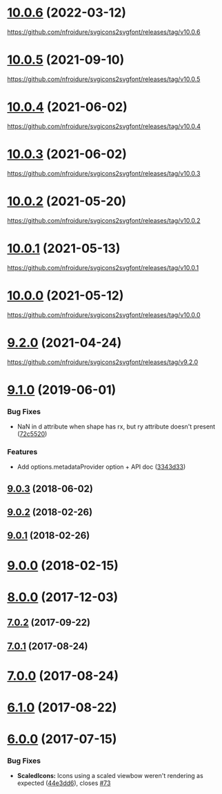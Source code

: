 <a name="10.0.6"></a>
# [10.0.6](https://github.com/nfroidure/svgicons2svgfont/compare/v10.0.5...v10.0.6) (2022-03-12)

https://github.com/nfroidure/svgicons2svgfont/releases/tag/v10.0.6

<a name="10.0.5"></a>
# [10.0.5](https://github.com/nfroidure/svgicons2svgfont/compare/v10.0.4...v10.0.5) (2021-09-10)

https://github.com/nfroidure/svgicons2svgfont/releases/tag/v10.0.5

<a name="10.0.4"></a>
# [10.0.4](https://github.com/nfroidure/svgicons2svgfont/compare/v10.0.4...v10.0.4) (2021-06-02)

https://github.com/nfroidure/svgicons2svgfont/releases/tag/v10.0.4

<a name="10.0.3"></a>
# [10.0.3](https://github.com/nfroidure/svgicons2svgfont/compare/v10.0.2...v10.0.3) (2021-06-02)

https://github.com/nfroidure/svgicons2svgfont/releases/tag/v10.0.3

<a name="10.0.2"></a>
# [10.0.2](https://github.com/nfroidure/svgicons2svgfont/compare/v10.0.1...v10.0.2) (2021-05-20)

https://github.com/nfroidure/svgicons2svgfont/releases/tag/v10.0.2

<a name="10.0.1"></a>
# [10.0.1](https://github.com/nfroidure/svgicons2svgfont/compare/v9.2.0...v10.0.1) (2021-05-13)

https://github.com/nfroidure/svgicons2svgfont/releases/tag/v10.0.1

<a name="10.0.0"></a>
# [10.0.0](https://github.com/nfroidure/svgicons2svgfont/compare/v9.2.0...v10.0.0) (2021-05-12)

https://github.com/nfroidure/svgicons2svgfont/releases/tag/v10.0.0

<a name="9.2.0"></a>
# [9.2.0](https://github.com/nfroidure/svgicons2svgfont/compare/v9.1.0...v9.2.0) (2021-04-24)

https://github.com/nfroidure/svgicons2svgfont/releases/tag/v9.2.0

<a name="9.1.0"></a>
# [9.1.0](https://github.com/nfroidure/svgicons2svgfont/compare/v9.0.3...v9.1.0) (2019-06-01)


### Bug Fixes

* NaN in d attribute when shape has rx, but ry attribute doesn't present ([72c5520](https://github.com/nfroidure/svgicons2svgfont/commit/72c5520))


### Features

* Add options.metadataProvider option + API doc ([3343d33](https://github.com/nfroidure/svgicons2svgfont/commit/3343d33))



<a name="9.0.3"></a>
## [9.0.3](https://github.com/nfroidure/svgicons2svgfont/compare/v9.0.2...v9.0.3) (2018-06-02)



<a name="9.0.2"></a>
## [9.0.2](https://github.com/nfroidure/svgicons2svgfont/compare/v9.0.1...v9.0.2) (2018-02-26)



<a name="9.0.1"></a>
## [9.0.1](https://github.com/nfroidure/svgicons2svgfont/compare/v9.0.0...v9.0.1) (2018-02-26)



<a name="9.0.0"></a>
# [9.0.0](https://github.com/nfroidure/svgicons2svgfont/compare/v8.0.0...v9.0.0) (2018-02-15)



<a name="8.0.0"></a>
# [8.0.0](https://github.com/nfroidure/svgicons2svgfont/compare/v7.0.0...v8.0.0) (2017-12-03)



<a name="7.0.2"></a>
## [7.0.2](https://github.com/nfroidure/svgicons2svgfont/compare/v7.0.0...v7.0.2) (2017-09-22)



<a name="7.0.1"></a>
## [7.0.1](https://github.com/nfroidure/svgicons2svgfont/compare/v7.0.0...v7.0.1) (2017-08-24)



<a name="7.0.0"></a>
# [7.0.0](https://github.com/nfroidure/svgicons2svgfont/compare/v6.0.0...v7.0.0) (2017-08-24)



<a name="6.1.0"></a>
# [6.1.0](https://github.com/nfroidure/svgicons2svgfont/compare/v6.0.0...v6.1.0) (2017-08-22)



<a name="6.0.0"></a>
# [6.0.0](https://github.com/nfroidure/svgicons2svgfont/compare/v5.0.2...v6.0.0) (2017-07-15)


### Bug Fixes

* **ScaledIcons:** Icons using a scaled viewbow weren't rendering as expected ([44e3dd6](https://github.com/nfroidure/svgicons2svgfont/commit/44e3dd6)), closes [#73](https://github.com/nfroidure/svgicons2svgfont/issues/73)



